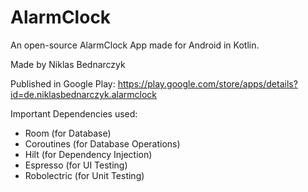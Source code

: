 # AlarmClock

An open-source AlarmClock App made for Android in Kotlin.

Made by Niklas Bednarczyk

Published in Google Play:
https://play.google.com/store/apps/details?id=de.niklasbednarczyk.alarmclock

Important Dependencies used:
- Room (for Database)
- Coroutines (for Database Operations)
- Hilt (for Dependency Injection)
- Espresso (for UI Testing)
- Robolectric (for Unit Testing)
